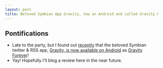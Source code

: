 ```yaml
---
layout: post
title: Beloved Symbian App Gravity, now on Android and called Gravity Forever!
---
```

## Pontifications

* Late to the party, but I found out [recently](https://twitter.com/rtanglao/status/786573478107287553) that the beloved Symbian twitter & RSS app, [Gravity, is now available on Android](https://play.google.com/store/apps/details?id=de.mobileways.gravityforever) as [Gravity Forever](https://twitter.com/GravityForever)!
* Yay! Hopefully I'll blog a review here in the near future.
